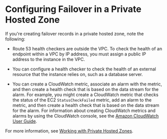 # Configuring Failover in a Private Hosted Zone<a name="dns-failover-private-hosted-zones"></a>

If you're creating failover records in a private hosted zone, note the following:

+ Route 53 health checkers are outside the VPC\. To check the health of an endpoint within a VPC by IP address, you must assign a public IP address to the instance in the VPC\.

+ You can configure a health checker to check the health of an external resource that the instance relies on, such as a database server\.

+ You can create a CloudWatch metric, associate an alarm with the metric, and then create a health check that is based on the data stream for the alarm\. For example, you might create a CloudWatch metric that checks the status of the EC2 `StatusCheckFailed` metric, add an alarm to the metric, and then create a health check that is based on the data stream for the alarm\. For information about creating CloudWatch metrics and alarms by using the CloudWatch console, see the [Amazon CloudWatch User Guide](http://docs.aws.amazon.com/AmazonCloudWatch/latest/DeveloperGuide/)\.

For more information, see [Working with Private Hosted Zones](hosted-zones-private.md)\.
